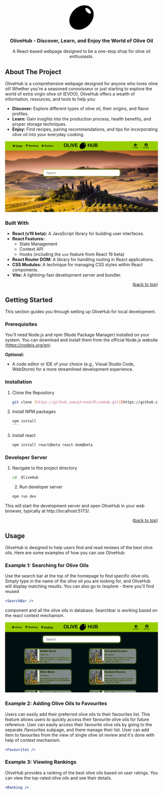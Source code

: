 <br />
<div align="center">
  <a href="https://github.com/ptrmad/OliveHub">
    <img src="images/olive.svg" alt="Logo" width="80" height="80">
  </a>
</div>

<h3 align="center">OliveHub - Discover, Learn, and Enjoy the World of Olive Oil</h3>

<p align="center">
  A React-based webpage designed to be a one-stop shop for olive oil enthusiasts.
</p>

## About The Project

OliveHub is a comprehensive webpage designed for anyone who loves olive oil! Whether you're a seasoned connoisseur or just starting to explore the world of extra virgin olive oil (EVOO), OliveHub offers a wealth of information, resources, and tools to help you:

- **Discover:** Explore different types of olive oil, their origins, and flavor profiles.
- **Learn:** Gain insights into the production process, health benefits, and proper storage techniques.
- **Enjoy:** Find recipes, pairing recommendations, and tips for incorporating olive oil into your everyday cooking.

<div align="center">
  <img src="./images/screenshot.png" alt="OliveHub Screenshot" width="800px" height="auto" />
</div>

### Built With

- **React (v19 beta):** A JavaScript library for building user interfaces.
- **React Features:**
  - State Management
  - Context API
  - Hooks (including the `use` feature from React 19 beta)
- **React Router DOM:** A library for handling routing in React applications.
- **CSS Modules:** A technique for managing CSS styles within React components.
- **Vite:** A lightning-fast development server and bundler.

<p align="right">(<a href="#readme-top">back to top</a>)</p>

## Getting Started

This section guides you through setting up OliveHub for local development.

### Prerequisites

You'll need Node.js and npm (Node Package Manager) installed on your system. You can download and install them from the official Node.js website (https://nodejs.org/en).

**Optional:**

- A code editor or IDE of your choice (e.g., Visual Studio Code, WebStorm) for a more streamlined development experience.

### Installation

1. Clone the Repository

   ```bash
   git clone [https://github.com/ptrmad/OliveHub.git](https://github.com/ptrmad/OliveHub.git)
   ```

2. Install NPM packages
   ````sh
   npm install
   ```
   ````
3. Install react
   ```sh
   npm install react@beta react-dom@beta
   ```

### Developer Server

1. Navigate to the project directory

   ```sh
   cd  OliveHub
   ```

   2. Run developer server

   ```sh
   npm run dev
   ```

This will start the development server and open OliveHub in your web browser, typically at http://localhost:5173/.

<p align="right">(<a href="#readme-top">back to top</a>)</p>

## Usage

OliveHub is designed to help users find and read reviews of the best olive oils. Here are some examples of how you can use OliveHub:

### Example 1: Searching for Olive Oils

Use the search bar at the top of the homepage to find specific olive oils. Simply type in the name of the olive oil you are looking for, and OliveHub will display matching results. You can also go to /explore - there you'll find reused

```jsx
<SearchBar />
```

component and all the olive oils in database. Searchbar is working based on the react context mechanism.

  <img src="./images/explore.png" alt="OliveHub explore" width="800px" height="auto" />

### Example 2: Adding Olive Oils to Favourites

Users can easily add their preferred olive oils to their favourites list. This feature allows users to quickly access their favourite olive oils for future reference. User can easily access their favourite olive oils by going to the separate /favourites subpage, and there manage their list. User can add item to favourites from the view of single olive oil review and it's done with help of context mechanism.

```jsx
<Favourites />
```

### Example 3: Viewing Rankings

OliveHub provides a ranking of the best olive oils based on user ratings. You can view the top-rated olive oils and see their details.

```jsx
<Ranking />
```
